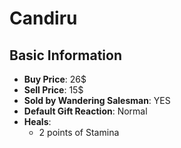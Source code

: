 # Candiru

## Basic Information

- **Buy Price**: 26$
- **Sell Price**: 15$
- **Sold by Wandering Salesman**: YES
- **Default Gift Reaction**: Normal
- **Heals**:
  - 2 points of Stamina